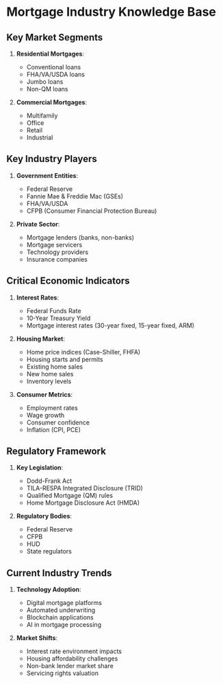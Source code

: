 
# Mortgage Industry Knowledge Base

## Key Market Segments

1. **Residential Mortgages**:
   - Conventional loans
   - FHA/VA/USDA loans
   - Jumbo loans
   - Non-QM loans

2. **Commercial Mortgages**:
   - Multifamily
   - Office
   - Retail
   - Industrial

## Key Industry Players

1. **Government Entities**:
   - Federal Reserve
   - Fannie Mae & Freddie Mac (GSEs)
   - FHA/VA/USDA
   - CFPB (Consumer Financial Protection Bureau)

2. **Private Sector**:
   - Mortgage lenders (banks, non-banks)
   - Mortgage servicers
   - Technology providers
   - Insurance companies

## Critical Economic Indicators

1. **Interest Rates**:
   - Federal Funds Rate
   - 10-Year Treasury Yield
   - Mortgage interest rates (30-year fixed, 15-year fixed, ARM)

2. **Housing Market**:
   - Home price indices (Case-Shiller, FHFA)
   - Housing starts and permits
   - Existing home sales
   - New home sales
   - Inventory levels

3. **Consumer Metrics**:
   - Employment rates
   - Wage growth
   - Consumer confidence
   - Inflation (CPI, PCE)

## Regulatory Framework

1. **Key Legislation**:
   - Dodd-Frank Act
   - TILA-RESPA Integrated Disclosure (TRID)
   - Qualified Mortgage (QM) rules
   - Home Mortgage Disclosure Act (HMDA)

2. **Regulatory Bodies**:
   - Federal Reserve
   - CFPB
   - HUD
   - State regulators

## Current Industry Trends

1. **Technology Adoption**:
   - Digital mortgage platforms
   - Automated underwriting
   - Blockchain applications
   - AI in mortgage processing

2. **Market Shifts**:
   - Interest rate environment impacts
   - Housing affordability challenges
   - Non-bank lender market share
   - Servicing rights valuation
